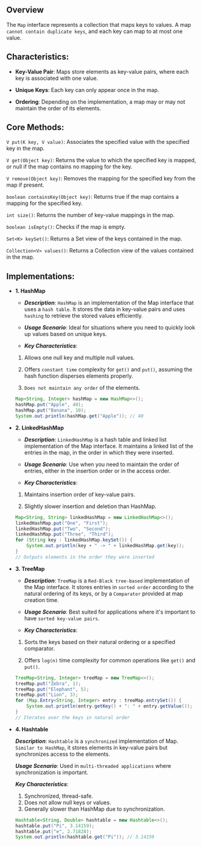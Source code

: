 ## Overview

The `Map` interface represents a collection that maps keys to values. A map `cannot contain duplicate keys`, and each key can map to at most one value.

## Characteristics:

- **Key-Value Pair**: Maps store elements as key-value pairs, where each key is associated with one value.

- **Unique Keys**: Each key can only appear once in the map.

- **Ordering**: Depending on the implementation, a map may or may not maintain the order of its elements.

## Core Methods:

`V put(K key, V value)`: Associates the specified value with the specified key in the map.

`V get(Object key)`: Returns the value to which the specified key is mapped, or null if the map contains no mapping for the key.

`V remove(Object key)`: Removes the mapping for the specified key from the map if present.

`boolean containsKey(Object key)`: Returns true if the map contains a mapping for the specified key.

`int size()`: Returns the number of key-value mappings in the map.

`boolean isEmpty()`: Checks if the map is empty.

`Set<K> keySet()`: Returns a Set view of the keys contained in the map.

`Collection<V> values()`: Returns a Collection view of the values contained in the map.

## Implementations:

- **1. HashMap**

  - **_Description_**: `HashMap` is an implementation of the Map interface that uses a `hash table`. It stores the data in key-value pairs and uses `hashing` to retrieve the stored values efficiently.

  - **_Usage Scenario_**: Ideal for situations where you need to quickly look up values based on unique keys.

  - **_Key Characteristics_**:

  1.  Allows one null key and multiple null values.

  2.  Offers `constant time` complexity for `get()` and `put()`, assuming the hash function disperses elements properly.

  3.  `Does not maintain any order` of the elements.

  ```java
  Map<String, Integer> hashMap = new HashMap<>();
  hashMap.put("Apple", 40);
  hashMap.put("Banana", 10);
  System.out.println(hashMap.get("Apple")); // 40
  ```

- **2. LinkedHashMap**

  - **_Description_**: `LinkedHashMap` is a hash table and linked list implementation of the Map interface. It maintains a linked list of the entries in the map, in the order in which they were inserted.

  - **_Usage Scenario_**: Use when you need to maintain the order of entries, either in the insertion order or in the access order.

  - **_Key Characteristics_**:

  1.  Maintains insertion order of key-value pairs.

  2.  Slightly slower insertion and deletion than HashMap.

  ```java
  Map<String, String> linkedHashMap = new LinkedHashMap<>();
  linkedHashMap.put("One", "First");
  linkedHashMap.put("Two", "Second");
  linkedHashMap.put("Three", "Third");
  for (String key : linkedHashMap.keySet()) {
      System.out.println(key + " -> " + linkedHashMap.get(key));
  }
  // Outputs elements in the order they were inserted

  ```

- **3. TreeMap**

  - **_Description_**: `TreeMap` is a `Red-Black tree-based` implementation of the Map interface. It stores entries in `sorted order` according to the natural ordering of its keys, or by a `Comparator` provided at map creation time.

  - **_Usage Scenario_**: Best suited for applications where it's important to have `sorted key-value pairs`.

  - **_Key Characteristics_**:

  1.  Sorts the keys based on their natural ordering or a specified comparator.

  2.  Offers `log(n)` time complexity for common operations like `get()` and `put()`.

  ```java
  TreeMap<String, Integer> treeMap = new TreeMap<>();
  treeMap.put("Zebra", 1);
  treeMap.put("Elephant", 5);
  treeMap.put("Lion", 3);
  for (Map.Entry<String, Integer> entry : treeMap.entrySet()) {
      System.out.println(entry.getKey() + ": " + entry.getValue());
  }
  // Iterates over the keys in natural order

  ```

- **4. Hashtable**

  **_Description_**: `Hashtable` is a `synchronized` implementation of Map. `Similar to HashMap`, it stores elements in key-value pairs but synchronizes access to the elements.

  **_Usage Scenario_**: Used in `multi-threaded applications` where synchronization is important.

  **_Key Characteristics_**:

  1.  Synchronized, thread-safe.
  2.  Does not allow null keys or values.
  3.  Generally slower than HashMap due to synchronization.

  ```java
  Hashtable<String, Double> hashtable = new Hashtable<>();
  hashtable.put("Pi", 3.14159);
  hashtable.put("e", 2.71828);
  System.out.println(hashtable.get("Pi")); // 3.14159

  ```
